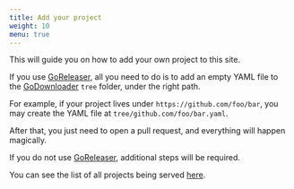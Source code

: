 ```yaml
---
title: Add your project
weight: 10
menu: true
---
```


This will guide you on how to add your own project to this site.

If you use [GoReleaser], all you need to do is to add an empty YAML
file to the [GoDownloader] `tree` folder, under the right path.

For example, if your project lives under `https://github.com/foo/bar`, you
may create the YAML file at `tree/github.com/foo/bar.yaml`.

After that, you just need to open a pull request, and everything will happen
magically.

If you do not use [GoReleaser], additional steps will be required.
<!-- TODO: document additional steps here -->

[GoReleaser]: https://goreleaser.com
[GoDownloader]: https://github.com/goreleaser/godownloader

You can see the list of all projects being served [here](/projects).
